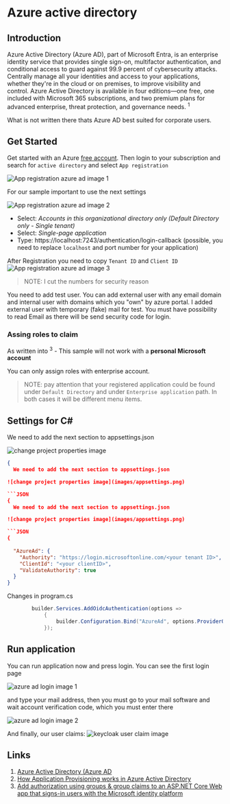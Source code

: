 # Azure active directory

## Introduction
Azure Active Directory (Azure AD), part of Microsoft Entra, is an enterprise identity service that provides single sign-on, multifactor authentication, and conditional access to guard against 99.9 percent of cybersecurity attacks. 
Centrally manage all your identities and access to your applications, whether they're in the cloud or on premises, to improve visibility and control. Azure Active Directory is available in four editions—one free, one included with Microsoft 365 subscriptions, and two premium plans for advanced enterprise, threat protection, and governance needs. <sup>1</sup>

What is not written there thats Azure AD best suited for corporate users.
## Get Started

Get started with an Azure [free account](https://azure.microsoft.com/en-us/free). Then login to your subscription and search for `active directory` and select `App registration`

![App registration azure ad image 1](images/azuread1.png)

For our sample important to use the next settings

![App registration azure ad image 2](images/azuread2.png)

- Select: *Accounts in this organizational directory only (Default Directory only - Single tenant)*
- Select: *Single-page application*
- Type: https://localhost:7243/authentication/login-callback (possible, you need to replace `localhost` and port number for your application)

After Registration you need to copy `Tenant ID` and `Client ID`
![App registration azure ad image 3](images/azuread3.png)

> NOTE: I cut the numbers for security reason

You need to add test user. You can add external user with any email domain and internal user with domains which you "own" by azure portal. I added external user with temporary (fake) mail for test. You must have possibility to read Email as there will be send security code for login.

### Assing roles to claim
As written into <sup>3</sup> - This sample will not work with a **personal Microsoft account**

You can only assign roles with enterprise account.

> NOTE: pay attention that your registered application could be found under `Default Directory` and under `Enterprise application` path. In both cases it will be different menu items.

## Settings for C#
We need to add the next section to appsettings.json  

![change project properties image](images/appsettings.png)

```JSON
{
  We need to add the next section to appsettings.json  

![change project properties image](images/appsettings.png)

```JSON
{
  We need to add the next section to appsettings.json  

![change project properties image](images/appsettings.png)

```JSON
{
  
  "AzureAd": {
    "Authority": "https://login.microsoftonline.com/<your tenant ID>",
    "ClientId": "<your clientID>",
    "ValidateAuthority": true
  }
}
```

Changes in program.cs
```C#
        builder.Services.AddOidcAuthentication(options =>
            {
                builder.Configuration.Bind("AzureAd", options.ProviderOptions);
            });
```
## Run application
You can run application now and press login. You can see the first login page

![azure ad login image 1](images/azuread-login1.png)

and type your mail address, then you must go to your mail software and wait account verification code, which you must enter there

![azure ad login image 2](images/azuread-login2.png)

And finally, our user claims:
![keycloak user claim image](images/azuread-user-claims.png)

## Links

1. [Azure Active Directory (Azure AD](https://azure.microsoft.com/en-us/services/active-directory/)
2. [How Application Provisioning works in Azure Active Directory](https://docs.microsoft.com/en-us/azure/active-directory/app-provisioning/how-provisioning-works )
3. [Add authorization using groups & group claims to an ASP.NET Core Web app that signs-in users with the Microsoft identity platform](https://github.com/Azure-Samples/active-directory-aspnetcore-webapp-openidconnect-v2/blob/master/5-WebApp-AuthZ/5-2-Groups/README.md)